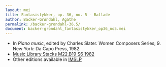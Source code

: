 ```yaml
---
layout: mei
title: Fantasistykker, op. 36, no. 5 - Ballade
author: Backer-Grøndahl, Agathe
permalink: /backer-grondahl-36.5/
document: backer-grondahl_fantasistykker_op36_no5.mei
---
```


- In *Piano music*, edited by Charles Slater. Women Composers Series; 9. New York: Da Capo Press, 1982.
- <a href="https://tufts-primo.hosted.exlibrisgroup.com/permalink/f/14dinuo/01TUN_ALMA2185674780003851" target="_blank">Music Library Stacks M22.B19 S6 1982</a>
- Other editions available in <a href="https://imslp.org/wiki/10_Fantasistykker%2C_Op.36_(Backer-Gr%C3%B8ndahl%2C_Agathe)" target="_blank">IMSLP</a>
